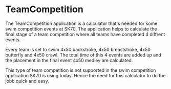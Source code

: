 # TeamCompetition
The TeamCompetition application is a calculator that's needed for some swim competition events at SK70.
The application helps to calculate the final stage of a team competition where all teams have completed
4 diffrent events.

Every team is set to swim 4x50 backstroke, 4x50 breaststroke, 4x50 butterfly and 4x50 crawl.
The total time of this 4 events are added up and the placement in the final event 4x50 medley are calculated.

This type of team competition is not supported in the swim competition application SK70 is using today.
Hence the need for this calculator to do the jobb quick and easy.
